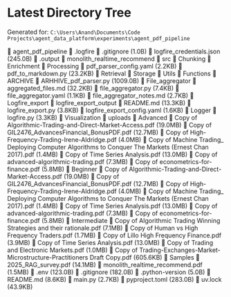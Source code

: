# Latest Directory Tree
Generated for: `C:\Users\Anand\Documents\Code Projects\agent_data_platform\experiments\agent_pdf_pipeline`

📁 agent_pdf_pipeline
  📁 .logfire
    📄 .gitignore (1.0B)
    📄 logfire_credentials.json (245.0B)
  📁 .output
    📁 monolith_realtime_recommend
  📁 src
    📁 Chunking
    📁 Enrichment
    📁 Processing
      📄 pdf_parser_config.yaml (2.2KB)
      📄 pdf_to_markdown.py (23.2KB)
    📁 Retrieval
    📁 Storage
    📁 Utils
      📁 Functions
        📁 ARCHIVE
          📄 ARHHIVE_pdf_parser.py (1009.0B)
        📁 File_aggregator
          📄 aggregated_files.md (32.2KB)
          📄 file_aggregator.py (7.4KB)
          📄 file_aggregator.yaml (1.1KB)
          📄 file_aggregator_notes.md (2.7KB)
        📁 Logfire_export
          📁 logfire_export_output
          📄 README.md (13.3KB)
          📄 logfire_export.py (3.8KB)
          📄 logfire_export_config.yaml (1.6KB)
      📁 Logger
        📄 logfire.py (3.3KB)
    📁 Visualization
  📁 uploads
    📁 Advanced
      📄 Copy of Algorithmic-Trading-and-Direct-Market-Access.pdf (19.0MB)
      📄 Copy of GIL2476_AdvancesFinancial_BonusPDF.pdf (12.7MB)
      📄 Copy of High-Frequency-Trading-Irene-Aldridge.pdf (4.0MB)
      📄 Copy of Machine Trading_ Deploying Computer Algorithms to Conquer The Markets (Ernest Chan 2017).pdf (1.4MB)
      📄 Copy of Time Series Analysis.pdf (13.0MB)
      📄 Copy of advanced-algorithmic-trading.pdf (7.3MB)
      📄 Copy of econometrics-for-finance.pdf (5.8MB)
    📁 Beginner
      📄 Copy of Algorithmic-Trading-and-Direct-Market-Access.pdf (19.0MB)
      📄 Copy of GIL2476_AdvancesFinancial_BonusPDF.pdf (12.7MB)
      📄 Copy of High-Frequency-Trading-Irene-Aldridge.pdf (4.0MB)
      📄 Copy of Machine Trading_ Deploying Computer Algorithms to Conquer The Markets (Ernest Chan 2017).pdf (1.4MB)
      📄 Copy of Time Series Analysis.pdf (13.0MB)
      📄 Copy of advanced-algorithmic-trading.pdf (7.3MB)
      📄 Copy of econometrics-for-finance.pdf (5.8MB)
    📁 Intermediate
      📄 Copy of Algorithmic Trading Winning Strategies and their rationale.pdf (7.1MB)
      📄 Copy of Human vs High Frequency Traders.pdf (1.7MB)
      📄 Copy of Lillo High Frequency Finance.pdf (3.9MB)
      📄 Copy of Time Series Analysis.pdf (13.0MB)
      📄 Copy of Trading and Electronic Markets.pdf (1.0MB)
      📄 Copy of Trading-Exchanges-Market-Microstructure-Practitioners Draft Copy.pdf (605.6KB)
    📁 Samples
      📄 2025_RAG_survey.pdf (14.1MB)
      📄 monolith_realtime_recommend.pdf (1.5MB)
  📄 .env (123.0B)
  📄 .gitignore (182.0B)
  📄 .python-version (5.0B)
  📄 README.md (8.6KB)
  📄 main.py (2.7KB)
  📄 pyproject.toml (283.0B)
  📄 uv.lock (43.9KB)